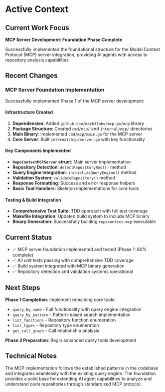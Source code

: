 # Active Context

## Current Work Focus
**MCP Server Development: Foundation Phase Complete**

Successfully implemented the foundational structure for the Model Context Protocol (MCP) server integration, providing AI agents with access to repository analysis capabilities.

## Recent Changes

### MCP Server Foundation Implementation
Successfully implemented Phase 1 of the MCP server development:

#### Infrastructure Created
1. **Dependencies**: Added `github.com/mark3labs/mcp-go/mcp` library
2. **Package Structure**: Created `cmd/mcp/` and `internal/mcp/` directories
3. **Main Binary**: Implemented `cmd/mcp/main.go` for the MCP server
4. **Core Server**: Built `internal/mcp/server.go` with key functionality

#### Key Components Implemented
- **`RepoContextMCPServer` struct**: Main server implementation
- **Repository Detection**: `detectRepositoryRoot()` method
- **Query Engine Integration**: `initializeQueryEngine()` method
- **Validation System**: `validateRepository()` method
- **Response Formatting**: Success and error response helpers
- **Basic Tool Handlers**: Skeleton implementations for core tools

#### Testing & Build Integration
- **Comprehensive Test Suite**: TDD approach with full test coverage
- **Makefile Integration**: Updated build system to include MCP binary
- **Binary Generation**: Successfully building `repocontext-mcp` executable

## Current Status
- ✅ MCP server foundation implemented and tested (Phase 1: 60% complete)
- ✅ All unit tests passing with comprehensive TDD coverage
- ✅ Build system integrated with MCP binary generation
- ✅ Repository detection and validation systems operational

## Next Steps
**Phase 1 Completion**: Implement remaining core tools:
- `query_by_name` - Full functionality with query engine integration
- `query_by_pattern` - Pattern-based search implementation
- `list_functions` - Repository function enumeration
- `list_types` - Repository type enumeration
- `get_call_graph` - Call relationship analysis

**Phase 2 Preparation**: Begin advanced query tools development

## Technical Notes
The MCP implementation follows the established patterns in the codebase and integrates seamlessly with the existing query engine. The foundation provides a solid base for extending AI agent capabilities to analyze and understand code repositories through standardized MCP protocol.
